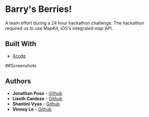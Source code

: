 # Barry's Berries!

A team effort during a 24 hour hackathon challenge. The hackathon required us to use MapKit, iOS's integrated map API.

## Built With

* [Xcode](https://developer.apple.com/xcode/)

##Screenshots

## Authors

* **Jonathan Poso** - [Github](https://github.com/PianoMan87)
* **Liseth Cardozo** - [Github](https://github.com/SmartBunnyLis)
* **Shantini Vyas** - [Github](https://github.com/Pershanti)
* **Vinney Le** - [Github](https://github.com/vinvivo)

